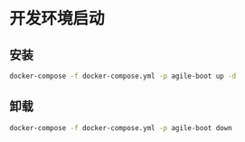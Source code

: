 
# 开发环境启动

## 安装

```bash
docker-compose -f docker-compose.yml -p agile-boot up -d
```
## 卸载
```bash
docker-compose -f docker-compose.yml -p agile-boot down
```


